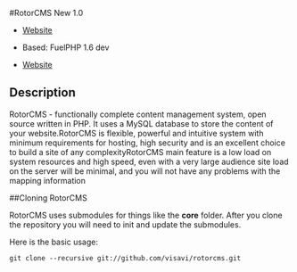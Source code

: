 #RotorCMS New 1.0

* [Website](http://visavi.net/)

* Based: FuelPHP 1.6 dev

* [Website](http://fuelphp.com/)

## Description
RotorCMS - functionally complete content management system, open source written in PHP. It uses a MySQL database to store the content of your website.RotorCMS is flexible, powerful and intuitive system with minimum requirements for hosting, high security and is an excellent choice to build a site of any complexityRotorCMS main feature is a low load on system resources and high speed, even with a very large audience site load on the server will be minimal, and you will not have any problems with the mapping information

##Cloning RotorCMS

RotorCMS uses submodules for things like the **core** folder.  After you clone the repository you will need to init and update the submodules.

Here is the basic usage:

    git clone --recursive git://github.com/visavi/rotorcms.git
